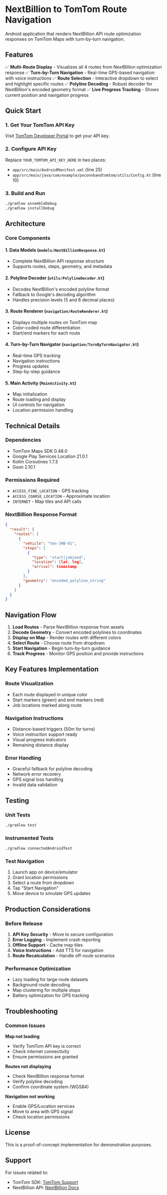 # NextBillion to TomTom Route Navigation

Android application that renders NextBillion API route optimization responses on TomTom Maps with turn-by-turn navigation.

## Features

✅ **Multi-Route Display** - Visualizes all 4 routes from NextBillion optimization response
✅ **Turn-by-Turn Navigation** - Real-time GPS-based navigation with voice instructions
✅ **Route Selection** - Interactive dropdown to select and highlight specific routes
✅ **Polyline Decoding** - Robust decoder for NextBillion's encoded geometry format
✅ **Live Progress Tracking** - Shows current position and navigation progress

## Quick Start

### 1. Get Your TomTom API Key
Visit [TomTom Developer Portal](https://developer.tomtom.com/) to get your API key.

### 2. Configure API Key
Replace `YOUR_TOMTOM_API_KEY_HERE` in two places:
- `app/src/main/AndroidManifest.xml` (line 25)
- `app/src/main/java/com/example/poconnbandtomtom/utils/Config.kt` (line 10)

### 3. Build and Run
```bash
./gradlew assembleDebug
./gradlew installDebug
```

## Architecture

### Core Components

#### 1. **Data Models** (`models/NextBillionResponse.kt`)
- Complete NextBillion API response structure
- Supports routes, steps, geometry, and metadata

#### 2. **Polyline Decoder** (`utils/PolylineDecoder.kt`)
- Decodes NextBillion's encoded polyline format
- Fallback to Google's decoding algorithm
- Handles precision levels (5 and 6 decimal places)

#### 3. **Route Renderer** (`navigation/RouteRenderer.kt`)
- Displays multiple routes on TomTom map
- Color-coded route differentiation
- Start/end markers for each route

#### 4. **Turn-by-Turn Navigator** (`navigation/TurnByTurnNavigator.kt`)
- Real-time GPS tracking
- Navigation instructions
- Progress updates
- Step-by-step guidance

#### 5. **Main Activity** (`MainActivity.kt`)
- Map initialization
- Route loading and display
- UI controls for navigation
- Location permission handling

## Technical Details

### Dependencies
- TomTom Maps SDK 0.48.0
- Google Play Services Location 21.0.1
- Kotlin Coroutines 1.7.3
- Gson 2.10.1

### Permissions Required
- `ACCESS_FINE_LOCATION` - GPS tracking
- `ACCESS_COARSE_LOCATION` - Approximate location
- `INTERNET` - Map tiles and API calls

### NextBillion Response Format
```json
{
  "result": {
    "routes": [
      {
        "vehicle": "Van-JHB-01",
        "steps": [
          {
            "type": "start|job|end",
            "location": [lat, lng],
            "arrival": timestamp
          }
        ],
        "geometry": "encoded_polyline_string"
      }
    ]
  }
}
```

## Navigation Flow

1. **Load Routes** - Parse NextBillion response from assets
2. **Decode Geometry** - Convert encoded polylines to coordinates
3. **Display on Map** - Render routes with different colors
4. **Select Route** - Choose route from dropdown
5. **Start Navigation** - Begin turn-by-turn guidance
6. **Track Progress** - Monitor GPS position and provide instructions

## Key Features Implementation

### Route Visualization
- Each route displayed in unique color
- Start markers (green) and end markers (red)
- Job locations marked along route

### Navigation Instructions
- Distance-based triggers (50m for turns)
- Voice instruction support ready
- Visual progress indicators
- Remaining distance display

### Error Handling
- Graceful fallback for polyline decoding
- Network error recovery
- GPS signal loss handling
- Invalid data validation

## Testing

### Unit Tests
```bash
./gradlew test
```

### Instrumented Tests
```bash
./gradlew connectedAndroidTest
```

### Test Navigation
1. Launch app on device/emulator
2. Grant location permissions
3. Select a route from dropdown
4. Tap "Start Navigation"
5. Move device to simulate GPS updates

## Production Considerations

### Before Release
1. **API Key Security** - Move to secure configuration
2. **Error Logging** - Implement crash reporting
3. **Offline Support** - Cache map tiles
4. **Voice Instructions** - Add TTS for navigation
5. **Route Recalculation** - Handle off-route scenarios

### Performance Optimization
- Lazy loading for large route datasets
- Background route decoding
- Map clustering for multiple stops
- Battery optimization for GPS tracking

## Troubleshooting

### Common Issues

**Map not loading**
- Verify TomTom API key is correct
- Check internet connectivity
- Ensure permissions are granted

**Routes not displaying**
- Check NextBillion response format
- Verify polyline decoding
- Confirm coordinate system (WGS84)

**Navigation not working**
- Enable GPS/Location services
- Move to area with GPS signal
- Check location permissions

## License
This is a proof-of-concept implementation for demonstration purposes.

## Support
For issues related to:
- TomTom SDK: [TomTom Support](https://developer.tomtom.com/support)
- NextBillion API: [NextBillion Docs](https://docs.nextbillion.ai/)